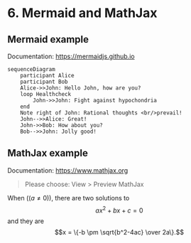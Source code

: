 # 6. Mermaid and MathJax

## Mermaid example

Documentation: https://mermaidjs.github.io

```mermaid
sequenceDiagram
    participant Alice
    participant Bob
    Alice->>John: Hello John, how are you?
    loop Healthcheck
        John->>John: Fight against hypochondria
    end
    Note right of John: Rational thoughts <br/>prevail!
    John-->>Alice: Great!
    John->>Bob: How about you?
    Bob-->>John: Jolly good!
```

## MathJax example

Documentation: https://www.mathjax.org

> Please choose: View > Preview MathJax

When (($a \ne 0$)), there are two solutions to $$ax^2 + bx + c = 0$$ and they are
$$x = \{-b \pm \sqrt{b^2-4ac} \over 2a\}.$$
